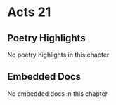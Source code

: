 # Acts 21

## Poetry Highlights

No poetry highlights in this chapter

## Embedded Docs

No embedded docs in this chapter

